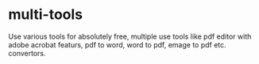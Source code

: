 # multi-tools
Use various tools for absolutely free, multiple use tools like pdf editor with adobe acrobat featurs, pdf to word, word to pdf, emage to pdf etc. convertors.
